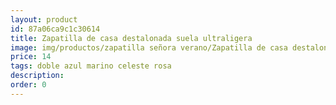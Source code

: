 ```yaml
---
layout: product
id: 87a06ca9c1c30614
title: Zapatilla de casa destalonada suela ultraligera 
image: img/productos/zapatilla señora verano/Zapatilla de casa destalonada suela ultraligera =14=doble azul marino celeste rosa.webp
price: 14
tags: doble azul marino celeste rosa
description: 
order: 0
---
```

